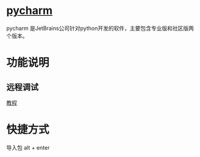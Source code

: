 # [pycharm](http://www.jetbrains.com/pycharm/)

pycharm 是JetBrains公司针对python开发的软件，主要包含专业版和社区版两个版本。

# 功能说明

## 远程调试

[教程](http://blog.csdn.net/ll641058431/article/details/53049453)

# 快捷方式

导入包	alt + enter